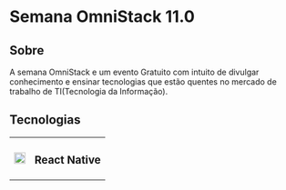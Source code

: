 
<html>
<head>
<body>
<main >
<div >
<h1>Semana OmniStack 11.0</h1>
<div>
<h2 >Sobre</h2>
<p>
    A semana OmniStack e um evento Gratuito com intuito de divulgar conhecimento e ensinar tecnologias que estão quentes no 
    mercado de trabalho de TI(Tecnologia da Informação). 
</p>
<h2 >Tecnologias</h2>
<p>
    <table>
        <tr>
            <td>
                <img src="https://img.icons8.com/cute-clipart/64/000000/react-native.png" width="20" height="20" />
            </td>
            <td><h3>React Native</h3></td>
        
</tr>
</table>
    
</p>
</div>
</div>
</main>
</body>
</html>
       
    
